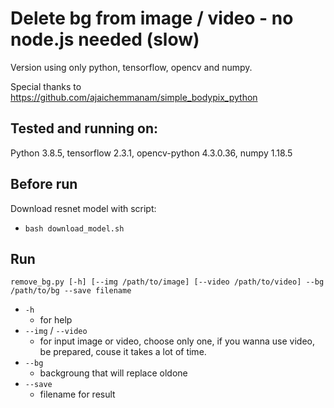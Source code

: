 # Delete bg from image / video - no node.js needed (slow)

Version using only python, tensorflow, opencv and numpy.

Special thanks to https://github.com/ajaichemmanam/simple_bodypix_python

## Tested and running on:
Python 3.8.5, tensorflow 2.3.1, opencv-python 4.3.0.36, numpy 1.18.5

## Before run

Download resnet model with script:
- `bash download_model.sh`

## Run
`remove_bg.py [-h] [--img /path/to/image] [--video /path/to/video] --bg /path/to/bg --save filename`

- `-h` 
    - for help
- `--img` / `--video`
    - for input image or video, choose only one, if you wanna use video, be prepared, couse it takes a lot of time.
- `--bg`
    - backgroung that will replace oldone  
- `--save`
    - filename for result